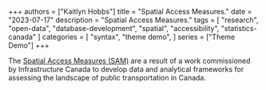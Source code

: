 +++
authors = ["Kaitlyn Hobbs"]
title = "Spatial Access Measures."
date = "2023-07-17"
description = "Spatial Access Measures."
tags = [
    "research",
    "open-data",
    "database-development",
    "spatial",
    "accessibility",
    "statistics-canada"
]
categories = [
    "syntax",
    "theme demo",
]
series = ["Theme Demo"]
+++

The [Spatial Access Measures (SAM)](https://www150.statcan.gc.ca/n1/pub/27-26-0001/272600012023001-eng.htm) are a result of a work commissioned by Infrastructure Canada to develop data and analytical frameworks for assessing the landscape of public transportation in Canada.